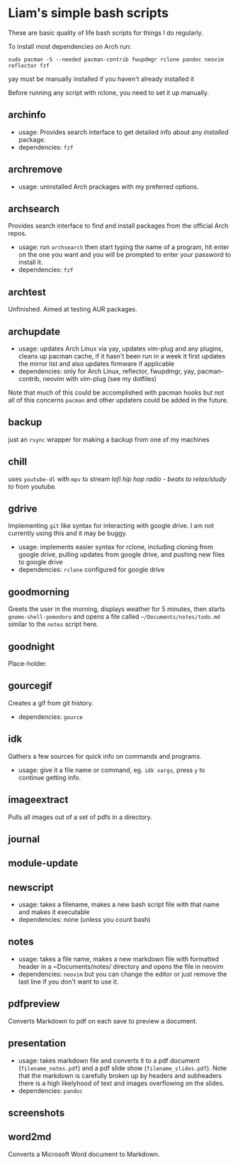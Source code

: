 # Liam's simple bash scripts

These are basic quality of life bash scripts for things I do regularly.

To install most dependencies on Arch run:

    sudo pacman -S --needed pacman-contrib fwupdmgr rclone pandoc neovim reflector fzf

yay must be manually installed if you haven't already installed it

Before running any script with rclone, you need to set it up manually.

## archinfo
* usage: Provides search interface to get detailed info about any *installed* package.
* dependencies: `fzf`

## archremove
* usage: uninstalled Arch prackages with my preferred options.

## archsearch
Provides search interface to find and install packages from the official Arch repos.
* usage: run `archsearch` then start typing the name of a program, hit enter on the one you want and you will be prompted to enter your password to install it.
* dependencies: `fzf`

## archtest
Unfinished. Aimed at testing AUR packages.

## archupdate
* usage: updates Arch Linux via yay, updates vim-plug and any plugins, cleans up pacman cache, if it hasn't been run in a week it first updates the mirror list and also updates firmware if applicable
* dependencies: only for Arch Linux, reflector, fwupdmgr, yay, pacman-contrib, neovim with vim-plug (see my dotfiles)

Note that much of this could be accomplished with pacman hooks but not all of this concerns `pacman` and other updaters could be added in the future.

## backup
just an `rsync` wrapper for making a backup from one of my machines

## chill
uses `youtube-dl` with `mpv` to stream *lofi hip hop radio - beats to relax/study to* from youtube.

## gdrive
Implementing `git` like syntax for interacting with google drive. I am not currently using this and it may be buggy.
* usage: implements easier syntax for rclone, including cloning from google drive, pulling updates from google drive, and pushing new files to google drive
* dependencies: `rclone` configured for google drive

## goodmorning
Greets the user in the morning, displays weather for 5 minutes, then starts `gnome-shell-pomodoro` and opens a file called `~/Documents/notes/todo.md` similar to the `notes` script here.

## goodnight
Place-holder.

## gourcegif
Creates a gif from git history.
* dependencies: `gource`

## idk
Gathers a few sources for quick info on commands and programs.
* usage: give it a file name or command, eg. `idk xargs`, press `y` to continue getting info.

## imageextract
Pulls all images out of a set of pdfs in a directory.

## journal
## module-update
## newscript
* usage: takes a filename, makes a new bash script file with that name and makes it executable
* dependencies: none (unless you count bash)

## notes
* usage: takes a file name, makes a new markdown file with formatted header in a ~Documents/notes/ directory and opens the file in neovim
* dependencies: `neovim` but you can change the editor or just remove the last line if you don't want to use it.

## pdfpreview
Converts Markdown to pdf on each save to preview a document.

## presentation
* usage: takes markdown file and converts it to a pdf document (`filename_notes.pdf`) and a pdf slide show (`filename_slides.pdf`). Note that the markdown is carefully broken up by headers and subheaders there is a high likelyhood of text and images overflowing on the slides.
* dependencies: `pandoc`

## screenshots

## word2md
Converts a Microsoft Word document to Markdown.
